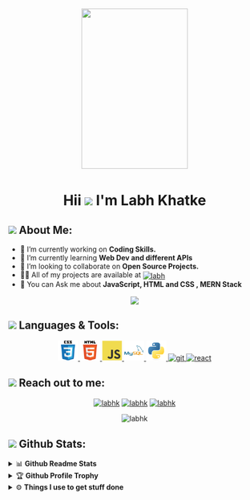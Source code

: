 <h1 align="center"><img  src="https://i.ibb.co/jHzYhXg/63584-coding-wallpaper-1920x1080-wallpaper-collections.jpg" width="65%" height="320px" >
<h1 align="center">Hii <img src="https://media.giphy.com/media/hvRJCLFzcasrR4ia7z/giphy.gif" width="25px"> I'm Labh Khatke</h1></h1>


## <img src="https://media.giphy.com/media/WUlplcMpOCEmTGBtBW/giphy.gif" width="40"> **About Me:**

- 🔭 I’m currently working on **Coding Skills.**
- 🌱 I’m currently learning **Web Dev and different APIs**
- 👯 I’m looking to collaborate on **Open Source Projects.**
- 👨‍💻 All of my projects are available at <a href="https://github.com/Labhk?tab=repositories" target="blank"><img align="center" src="https://raw.githubusercontent.com/rahuldkjain/github-profile-readme-generator/master/src/images/icons/Social/github.svg" alt="labh" height="30" width="40" /></a>
- 💬 You can Ask me about **JavaScript, HTML and CSS , MERN Stack**

<p align="center">
<img align="center" src="https://github-readme-streak-stats.herokuapp.com/?user=labhk&theme=radical&hide_border=true"/>
</p>

## <img src="https://media.giphy.com/media/j2pOGeGYKe2xCCKwfi/giphy.gif" width="40"> **Languages & Tools:**

<p align="center"> 
<a href="https://www.w3schools.com/css/" target="_blank"> <img src="https://raw.githubusercontent.com/devicons/devicon/master/icons/css3/css3-original-wordmark.svg" alt="css3" width="40" height="40"/> </a> </a> <a href="https://www.w3.org/html/" target="_blank"> <img src="https://raw.githubusercontent.com/devicons/devicon/master/icons/html5/html5-original-wordmark.svg" alt="html5" width="40" height="40"/> </a><a href="https://developer.mozilla.org/en-US/docs/Web/JavaScript" target="_blank"> <img src="https://raw.githubusercontent.com/devicons/devicon/master/icons/javascript/javascript-original.svg" alt="javascript" width="40" height="40"/> </a> 	 <a href="https://www.mysql.com/" target="_blank"> <img src="https://raw.githubusercontent.com/devicons/devicon/master/icons/mysql/mysql-original-wordmark.svg" alt="mysql" width="40" height="40"/> </a>
</a><a href="https://www.python.org" target="_blank"> <img src="https://raw.githubusercontent.com/devicons/devicon/master/icons/python/python-original.svg" alt="python" width="40" height="40"/> </a><a href="https://git-scm.com/" target="_blank"><img src="https://cdn.jsdelivr.net/gh/devicons/devicon/icons/git/git-original.svg" alt="git" width="40" height="40"/> </a><a href="https://reactjs.org/" target="_blank"><img src="https://cdn.jsdelivr.net/gh/devicons/devicon/icons/react/react-original.svg" alt="react" width="40" height="40"/> </a>

## <img src="https://media.giphy.com/media/LnQjpWaON8nhr21vNW/giphy.gif" width="40"> **Reach out to me:** ️

<p align="center">
<a href="https://www.linkedin.com/in/labh-khatke-4436b0180/" target="_blank"><img align="center" src="https://img.shields.io/badge/-LinkedIn-0e76a8?style=flat-square&logo=Linkedin&logoColor=white" alt="labhk" /></a>
<a href="https://github.com/labhk" target="_blank"><img align="center" src="https://img.shields.io/badge/Website-3b5998?style=flat-square&logo=google-chrome&logoColor=white" alt="labhk" /></a>
<a href="mailto:labh.k2003@gmail.com" target="_blank"><img align="center" src="https://img.shields.io/badge/-Gmail-EA4335?style=flat-square&logo=Gmail&logoColor=white" alt="labhk" /></a>
<p align="center"> <img src="https://komarev.com/ghpvc/?username=labhk&label=Visitors&color=0088cc&style=flat-square" alt="labhk" /> </p>

## <img src="https://media.giphy.com/media/ZCN6F3FAkwsyOGU2RS/giphy.gif" width="40"> **Github Stats:**

<details>
<summary>📊 <b>Github Readme Stats</b></summary>
<br />
<p align="center">
<a href="https://github.com/labhk">
<img width="430" align="center" src="https://github-readme-stats.vercel.app/api?username=labhk&show_icons=true&theme=radical&count_private=true">
</a>
<a href="https://github.com/labhk/github-readme-stats">
<img align="center" src="https://github-readme-stats.anuraghazra1.vercel.app/api/top-langs/?username=labhk&layout=compact&theme=radical&langs_count=6" />
</a>
</p>
</details>

<details>
<summary>🏆 <b>Github Profile Trophy</b></summary>
<br />
<p align="center">
<a href="https://github.com/ryo-ma/github-profile-trophy">
<img src="https://github-profile-trophy.vercel.app/?username=labhk&column=8&theme=darkhub"/>
</a>
</p>
</details>


<details>
<br />
<summary>⚙️ <b> Things I use to get stuff done</b></summary>
  <ul>
     <li><b>OS:</b> Windows 10 </li>
     <li><b>Laptop: </b> Dell Vostro 14 3000</li>
     <li><b>Browser: </b> Firefox | Chrome</li>
     <li><b>Code Editor:</b> VSCode </li>
     <li><b>To Stay Updated:</b> Twitter | Linkedin </li>
    <br />
</ul>
</details>
